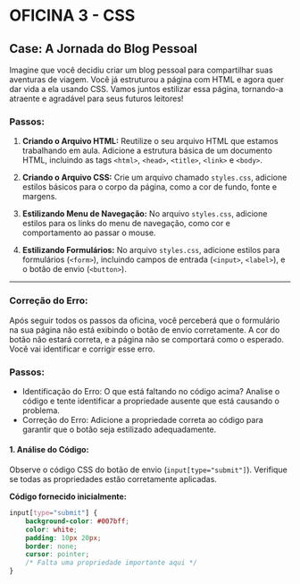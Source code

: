 # OFICINA 3 - CSS

## Case: A Jornada do Blog Pessoal

Imagine que você decidiu criar um blog pessoal para compartilhar suas aventuras de viagem. Você já estruturou a página com HTML e agora quer dar vida a ela usando CSS. Vamos juntos estilizar essa página, tornando-a atraente e agradável para seus futuros leitores!

### Passos:

1. **Criando o Arquivo HTML:**
   Reutilize o seu arquivo HTML que estamos trabalhando em aula. Adicione a estrutura básica de um documento HTML, incluindo as tags `<html>`, `<head>`, `<title>`, `<link>` e `<body>`.

2. **Criando o Arquivo CSS:**
   Crie um arquivo chamado `styles.css`, adicione estilos básicos para o corpo da página, como a cor de fundo, fonte e margens.

3. **Estilizando Menu de Navegação:**
   No arquivo `styles.css`, adicione estilos para os links do menu de navegação, como cor e comportamento ao passar o mouse.

4. **Estilizando Formulários:**
   No arquivo `styles.css`, adicione estilos para formulários (`<form>`), incluindo campos de entrada (`<input>`, `<label>`), e o botão de envio (`<button>`).

---

### Correção do Erro:

Após seguir todos os passos da oficina, você perceberá que o formulário na sua página não está exibindo o botão de envio corretamente. A cor do botão não estará correta, e a página não se comportará como o esperado. Você vai identificar e corrigir esse erro.

### Passos:
- Identificação do Erro: O que está faltando no código acima? Analise o código e
tente identificar a propriedade ausente que está causando o problema.
- Correção do Erro: Adicione a propriedade correta ao código para garantir que o
botão seja estilizado adequadamente.
#### 1. **Análise do Código:**
   Observe o código CSS do botão de envio (`input[type="submit"]`). Verifique se todas as propriedades estão corretamente aplicadas.

   **Código fornecido inicialmente:**
   ```css
   input[type="submit"] {
       background-color: #007bff;
       color: white;
       padding: 10px 20px;
       border: none;
       cursor: pointer;
       /* Falta uma propriedade importante aqui */
   }
